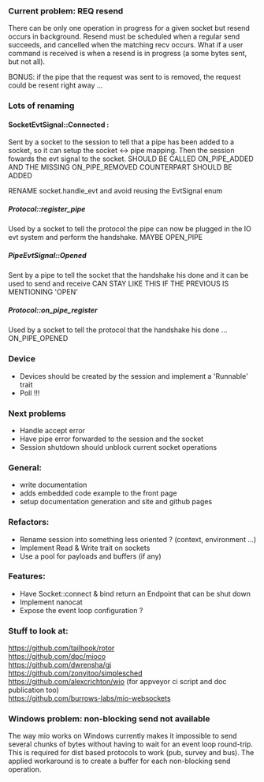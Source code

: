 ### Current problem: REQ resend
There can be only one operation in progress for a given socket but resend occurs in background.
Resend must be scheduled when a regular send succeeds, and cancelled when the matching recv occurs.
What if a user command is received is when a resend is in progress (a some bytes sent, but not all).

BONUS: if the pipe that the request was sent to is removed, the request could be resent right away ...

### Lots of renaming

#### SocketEvtSignal::Connected : 
Sent by a socket to the session to tell that a pipe has been added to a socket,
so it can setup the socket <-> pipe mapping.
Then the session fowards the evt signal to the socket.
SHOULD BE CALLED ON_PIPE_ADDED
AND THE MISSING ON_PIPE_REMOVED COUNTERPART SHOULD BE ADDED

RENAME socket.handle_evt and avoid reusing the EvtSignal enum

##### Protocol::register_pipe
Used by a socket to tell the protocol the pipe can now be plugged in the IO evt system
 and perform the handshake.
MAYBE OPEN_PIPE
##### PipeEvtSignal::Opened
Sent by a pipe to tell the socket that the handshake his done and it can be used to send and receive
CAN STAY LIKE THIS IF THE PREVIOUS IS MENTIONING 'OPEN'
##### Protocol::on_pipe_register
Used by a socket to tell the protocol that the handshake his done ...
ON_PIPE_OPENED

### Device
 - Devices should be created by the session and implement a 'Runnable' trait
 - Poll !!!

### Next problems
- Handle accept error
- Have pipe error forwarded to the session and the socket
- Session shutdown should unblock current socket operations

### General:
- write documentation
- adds embedded code example to the front page
- setup documentation generation and site and github pages

### Refactors:
- Rename session into something less oriented ? (context, environment ...)
- Implement Read & Write trait on sockets
- Use a pool for payloads and buffers (if any)

### Features:
- Have Socket::connect & bind return an Endpoint that can be shut down
- Implement nanocat
- Expose the event loop configuration ?

### Stuff to look at:
https://github.com/tailhook/rotor  
https://github.com/dpc/mioco  
https://github.com/dwrensha/gj  
https://github.com/zonyitoo/simplesched  
https://github.com/alexcrichton/wio (for appveyor ci script and doc publication too)  
https://github.com/burrows-labs/mio-websockets  

### Windows problem: non-blocking send not available
The way mio works on Windows currently makes it impossible to send several chunks of bytes
without having to wait for an event loop round-trip.
This is required for dist based protocols to work (pub, survey and bus).
The applied workaround is to create a buffer for each non-blocking send operation.
